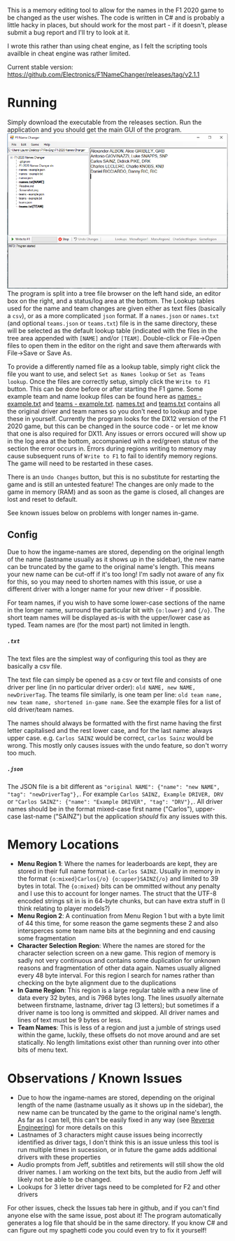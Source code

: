 This is a memory editing tool to allow for the names in the F1 2020 game to be changed as the user wishes. The code is written in C# and is probably a little hacky in places, but should work for the most part - if it doesn't, please submit a bug report and I'll try to look at it.

I wrote this rather than using cheat engine, as I felt the scripting tools availble in cheat engine was rather limited.

Current stable version: https://github.com/Electronics/F1NameChanger/releases/tag/v2.1.1

# Running

Simply download the executable from the releases section. Run the application and you should get the main GUI of the program.
![Starting Page Screenshot](Screenshot.png)
The program is split into a tree file browser on the left hand side, an editor box on the right, and a status/log area at the bottom. The Lookup tables used for the name and team changes are given either as text files (basically a `csv`), or as a more complicated `json` format.
If a `names.json` or `names.txt` (and optional `teams.json` or `teams.txt`) file is in the same directory, these will be selected as the default lookup table (indicated with the files in the tree area appended with `[NAME]` and/or `[TEAM]`.
Double-click or File->Open files to open them in the editor on the right and save them afterwards with File->Save or Save As.

To provide a differently named file as a lookup table, simply right click the file you want to use, and select `Set as Names lookup` or `Set as Teams lookup`. Once the files are correctly setup, simply click the `Write to F1` button. This can be done before or after starting the F1 game.
Some example team and name lookup files can be found here as [names - example.txt](names%20-%20example.txt) and [teams - example.txt](teams%20-%20example.txt). [names.txt](names.txt) and [teams.txt](names.txt) contains all the original driver and team names so you don't need to lookup and type these in yourself.
Currently the program looks for the DX12 version of the F1 2020 game, but this can be changed in the source code - or let me know that one is also required for DX11.
Any issues or errors occured will show up in the log area at the bottom, accompanied with a red/green status of the section the error occurs in. Errors during regions writing to memory may cause subsequent runs of `Write to F1` to fail to identify memory regions. The game will need to be restarted in these cases.

There is an `Undo Changes` button, but this is no substitute for restarting the game and is still an untested feature! The changes are only made to the game in memory (RAM) and as soon as the game is closed, all changes are lost and reset to default.

See known issues below on problems with longer names in-game.

## Config

Due to how the ingame-names are stored, depending on the original length of the name (lastname usually as it shows up in the sidebar), the new name can be truncated by the game to the original name's length. This means your new name can be cut-off if it's too long! I'm sadly not aware of any fix for this, so you may need to shorten names with this issue, or use a different driver with a longer name for your new driver - if possible.

For team names, if you wish to have some lower-case sections of the name in the longer name, surround the particular bit with `{o:lower}` and `{/o}`. The short team names will be displayed as-is with the upper/lower case as typed. Team names are (for the most part) not limited in length.

##### `.txt`

The text files are the simplest way of configuring this tool as they are basically a csv file.

The text file can simply be opened as a csv or text file and consists of one driver per line (in no particular driver order): `old NAME, new NAME, newDriverTag`.
The teams file similarly, is one team per line: `old team name, new team name, shortened in-game name`. 
See the example files for a list of old driver/team names.

The names should always be formatted with the first name having the first letter capitalised and the rest lower case, and for the last name: always upper case. e.g. `Carlos SAINZ` would be correct, `carlos Sainz` would be wrong. This mostly only causes issues with the undo feature, so don't worry too much.

##### `.json`

The JSON file is a bit different as `"original NAME": {"name": "new NAME", "tag": "newDriverTag"},`.
For example `Carlos SAINZ, Example DRIVER, DRV` or `"Carlos SAINZ": {"name": "Example DRIVER", "tag": "DRV"},`.
All driver names should be in the format mixed-case first name ("Carlos"), upper-case last-name ("SAINZ") but the application *should* fix any issues with this.

# Memory Locations

- **Menu Region 1**: Where the names for leaderboards are kept, they are stored in their full name format i.e. `Carlos SAINZ`. Usually in memory in the format `{o:mixed}Carlos{/o} {o:upper}SAINZ{/o}` and limited to 39 bytes in total. The `{o:mixed}` bits can be ommitted without any penalty and I use this to account for longer names. The struct that the UTF-8 encoded strings sit in is in 64-byte chunks, but can have extra stuff in (I think relating to player models?)
- **Menu Region 2**: A continuation from Menu Region 1 but with a byte limit of 44 this time, for some reason the game segments these 2 and also intersperces some team name bits at the beginning and end causing some fragmentation
- **Character Selection Region**: Where the names are stored for the character selection screen on a new game. This region of memory is sadly not very continuous and contains some duplication for unknown reasons and fragmentation of other data again. Names usually aligned every 48 byte interval. For this region I search for names rather than checking on the byte alignment due to the duplications
- **In Game Region**: This region is a large regular table with a new line of data every 32 bytes, and is 7968 bytes long. The lines *usually* alternate between firstname, lastname, driver tag (3 letters); but sometimes if a driver name is too long is ommitted and skipped. All driver names and lines of text must be 9 bytes or less.
- **Team Names**: This is less of a region and just a jumble of strings used within the game, luckily, these offsets do not move around and are set statically. No length limitations exist other than running over into other bits of menu text.

# Observations / Known Issues

- Due to how the ingame-names are stored, depending on the original length of the name (lastname usually as it shows up in the sidebar), the new name can be truncated by the game to the original name's length. As far as I can tell, this can't be easily fixed in any way (see [Reverse Engineering](Reverse%20Engineering/Reverse%20Engineering.md)) for more details on this
- Lastnames of 3 characters might cause issues being incorrectly identified as driver tags, I don't think this is an issue unless this tool is run multiple times in sucession, or in future the game adds additional drivers with these properties
- Audio prompts from Jeff, subtitles and retirements will still show the old driver names. I am working on the text bits, but the audio from Jeff will likely not be able to be changed.
- Lookups for 3 letter driver tags need to be completed for F2 and other drivers

For other issues, check the Issues tab here in github, and if you can't find anyone else with the same issue, post about it! The program automatically generates a log file that should be in the same directory. If you know C# and can figure out my spaghetti code you could even try to fix it yourself!
